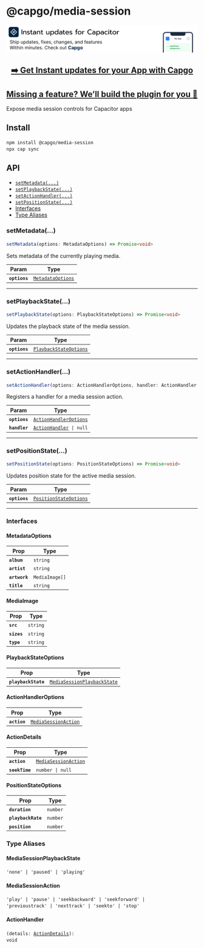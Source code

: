 # @capgo/media-session
 <a href="https://capgo.app/"><img src='https://raw.githubusercontent.com/Cap-go/capgo/main/assets/capgo_banner.png' alt='Capgo - Instant updates for capacitor'/></a>

<div align="center">
  <h2><a href="https://capgo.app/?ref=plugin"> ➡️ Get Instant updates for your App with Capgo</a></h2>
  <h2><a href="https://capgo.app/consulting/?ref=plugin"> Missing a feature? We’ll build the plugin for you 💪</a></h2>
</div>
Expose media session controls for Capacitor apps

## Install

```bash
npm install @capgo/media-session
npx cap sync
```

## API

<docgen-index>

* [`setMetadata(...)`](#setmetadata)
* [`setPlaybackState(...)`](#setplaybackstate)
* [`setActionHandler(...)`](#setactionhandler)
* [`setPositionState(...)`](#setpositionstate)
* [Interfaces](#interfaces)
* [Type Aliases](#type-aliases)

</docgen-index>

<docgen-api>
<!--Update the source file JSDoc comments and rerun docgen to update the docs below-->

### setMetadata(...)

```typescript
setMetadata(options: MetadataOptions) => Promise<void>
```

Sets metadata of the currently playing media.

| Param         | Type                                                        |
| ------------- | ----------------------------------------------------------- |
| **`options`** | <code><a href="#metadataoptions">MetadataOptions</a></code> |

--------------------


### setPlaybackState(...)

```typescript
setPlaybackState(options: PlaybackStateOptions) => Promise<void>
```

Updates the playback state of the media session.

| Param         | Type                                                                  |
| ------------- | --------------------------------------------------------------------- |
| **`options`** | <code><a href="#playbackstateoptions">PlaybackStateOptions</a></code> |

--------------------


### setActionHandler(...)

```typescript
setActionHandler(options: ActionHandlerOptions, handler: ActionHandler | null) => Promise<void>
```

Registers a handler for a media session action.

| Param         | Type                                                                  |
| ------------- | --------------------------------------------------------------------- |
| **`options`** | <code><a href="#actionhandleroptions">ActionHandlerOptions</a></code> |
| **`handler`** | <code><a href="#actionhandler">ActionHandler</a> \| null</code>       |

--------------------


### setPositionState(...)

```typescript
setPositionState(options: PositionStateOptions) => Promise<void>
```

Updates position state for the active media session.

| Param         | Type                                                                  |
| ------------- | --------------------------------------------------------------------- |
| **`options`** | <code><a href="#positionstateoptions">PositionStateOptions</a></code> |

--------------------


### Interfaces


#### MetadataOptions

| Prop          | Type                      |
| ------------- | ------------------------- |
| **`album`**   | <code>string</code>       |
| **`artist`**  | <code>string</code>       |
| **`artwork`** | <code>MediaImage[]</code> |
| **`title`**   | <code>string</code>       |


#### MediaImage

| Prop        | Type                |
| ----------- | ------------------- |
| **`src`**   | <code>string</code> |
| **`sizes`** | <code>string</code> |
| **`type`**  | <code>string</code> |


#### PlaybackStateOptions

| Prop                | Type                                                                            |
| ------------------- | ------------------------------------------------------------------------------- |
| **`playbackState`** | <code><a href="#mediasessionplaybackstate">MediaSessionPlaybackState</a></code> |


#### ActionHandlerOptions

| Prop         | Type                                                              |
| ------------ | ----------------------------------------------------------------- |
| **`action`** | <code><a href="#mediasessionaction">MediaSessionAction</a></code> |


#### ActionDetails

| Prop           | Type                                                              |
| -------------- | ----------------------------------------------------------------- |
| **`action`**   | <code><a href="#mediasessionaction">MediaSessionAction</a></code> |
| **`seekTime`** | <code>number \| null</code>                                       |


#### PositionStateOptions

| Prop               | Type                |
| ------------------ | ------------------- |
| **`duration`**     | <code>number</code> |
| **`playbackRate`** | <code>number</code> |
| **`position`**     | <code>number</code> |


### Type Aliases


#### MediaSessionPlaybackState

<code>'none' | 'paused' | 'playing'</code>


#### MediaSessionAction

<code>'play' | 'pause' | 'seekbackward' | 'seekforward' | 'previoustrack' | 'nexttrack' | 'seekto' | 'stop'</code>


#### ActionHandler

<code>(details: <a href="#actiondetails">ActionDetails</a>): void</code>

</docgen-api>
